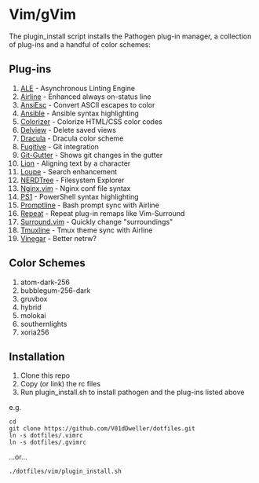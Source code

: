 Vim/gVim
========

The plugin\_install script installs the Pathogen plug-in manager, a collection
of plug-ins and a handful of color schemes:

Plug-ins
--------

1. [ALE](https://github.com/dense-analysis/ale) - Asynchronous Linting Engine
1. [Airline](https://github.com/vim-airline/vim-airline) - Enhanced always on-status line
1. [AnsiEsc](https://github.com/vim-scripts/AnsiEsc.vim) - Convert ASCII escapes to color
1. [Ansible](https://github.com/pearofducks/ansible-vim) - Ansible syntax highlighting
1. [Colorizer](https://github.com/chrisbra/Colorizer) - Colorize HTML/CSS color codes
1. [Delview](https://github.com/vim-scripts/delview) - Delete saved views
1. [Dracula](https://github.com/dracula/vim) - Dracula color scheme
1. [Fugitive](https://github.com/tpope/vim-fugitive) - Git integration
1. [Git-Gutter](https://github.com/airblade/vim-gitgutter) - Shows git changes in the gutter
1. [Lion](https://github.com/tommcdo/vim-lion.git) - Aligning text by a character
1. [Loupe](https://github.com/wincent/loupe) - Search enhancement
1. [NERDTree](https://github.com/preservim/nerdtree) - Filesystem Explorer
1. [Nginx.vim](https://github.com/chr4/nginx.vim) - Nginx conf file syntax
1. [PS1](https://github.com/PProvost/vim-ps1) - PowerShell syntax highlighting
1. [Promptline](https://github.com/edkolev/promptline.vim) - Bash prompt sync with Airline
1. [Repeat](https://github.com/tpope/vim-repeat) - Repeat plug-in remaps like Vim-Surround
1. [Surround.vim](https://github.com/tpope/vim-surround) - Quickly change "surroundings"
1. [Tmuxline](https://github.com/edkolev/tmuxline.vim) - Tmux theme sync with Airline
1. [Vinegar](https://github.com/tpope/vim-vinegar) - Better netrw?

Color Schemes
-------------

1. atom-dark-256
1. bubblegum-256-dark
1. gruvbox
1. hybrid
1. molokai
1. southernlights
1. xoria256

Installation
------------

1. Clone this repo
2. Copy (or link) the rc files
3. Run plugin\_install.sh to install pathogen and the plug-ins listed above

e.g.

```shell
cd
git clone https://github.com/V01dDweller/dotfiles.git
ln -s dotfiles/.vimrc
ln -s dotfiles/.gvimrc
```

...or...

```
./dotfiles/vim/plugin_install.sh
```

